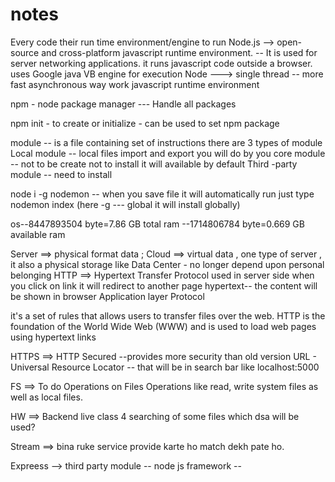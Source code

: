 # notes

Every code their run time environment/engine to run
Node.js --> open-source and cross-platform javascript runtime environment. --
            It is used for server networking applications. it runs javascript code outside a browser.
            uses Google java VB engine for execution
Node --->
   single thread -- more fast
   asynchronous way work
   javascript runtime environment

npm - node package manager --- Handle all packages

npm init - to create or initialize - can be used to set npm package

module -- is a file containing set of instructions
there are 3 types of module
Local module  -- local files import and export you will do by you
core module  -- not to be create not to install it will available by default
Third -party module -- need to install

node i -g nodemon -- when you save file it will automatically run just type nodemon index (here -g --- global it will install globally)

os--8447893504 byte=7.86 GB total ram
  --1714806784 byte=0.669 GB available ram

Server ==> physical format data ;
Cloud ==> virtual data , one type of server , it also a physical storage like Data Center -
          no longer depend upon personal belonging
HTTP ==>
 Hypertext Transfer Protocol
 used in server side
 when you click on link it will redirect to another page
 hypertext-- the content will be shown in browser
 Application layer Protocol

  it's a set of rules that allows users to transfer files over the web. HTTP is the foundation of the World Wide Web (WWW) and is used to load web pages using hypertext links

HTTPS ==> HTTP Secured --provides more security than old version
URL - Universal Resource Locator -- that will be in search bar like localhost:5000

FS ==> To do Operations on Files
       Operations like read, write
        system files as well as local files.

HW ==> Backend live class 4
       searching of some files which dsa will be used?

Stream ==> bina ruke service provide karte ho match dekh pate ho.

Expreess --> third party module --  node js framework --  